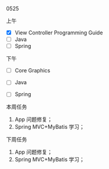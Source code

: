 0525

上午

- [x] View Controller Programming Guide
- [ ] Java
- [ ] Spring

下午

- [ ] Core Graphics
- [ ] Java
- [ ] Spring



本周任务

1. App 问题修复；
2. Spring MVC+MyBatis 学习；

下周任务

1. App 问题修复；
2. Spring MVC+MyBatis 学习；

